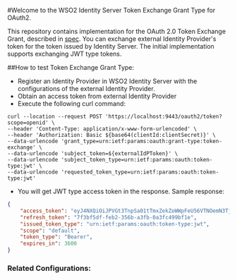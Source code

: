 #Welcome to the WSO2 Identity Server Token Exchange Grant Type for OAuth2. 

This repository contains implementation for the OAuth 2.0 Token Exchange Grant, described in [spec](https://datatracker.ietf.org/doc/html/rfc8693).
You can exchange external Identity Provider's token for the token issued by Identity Server. The initial implementation supports exchanging JWT type tokens.

##How to test Token Exchange Grant Type:

* Register an Identity Provider in WSO2 Identity Server with the configurations of the external Identity Provider.
* Obtain an access token from external Identity Provider
* Execute the following curl command:

```curl
curl --location --request POST 'https://localhost:9443/oauth2/token?scope=openid' \
--header 'Content-Type: application/x-www-form-urlencoded' \
--header 'Authorization: Basic ${base64(clientId:clientSecret)}' \
--data-urlencode 'grant_type=urn:ietf:params:oauth:grant-type:token-exchange' \
--data-urlencode 'subject_token=${externalIdPToken}' \
--data-urlencode 'subject_token_type=urn:ietf:params:oauth:token-type:jwt' \
--data-urlencode 'requested_token_type=urn:ietf:params:oauth:token-type:jwt'
``` 

* You will get JWT type access token in the response. Sample response:

```json
{
    "access_token": "eyJ4NXQiOiJPVGt3TnpSa01tTmxZekZoWWpFeU56VTNOemN3TjJZNU9EQmpNV1kzTTJJMk1EZGhabUU1TmpCbE1qRmtaR0kxTkdFNU9XVTRPREU0TlRCaE1EWXhZUSIsImtpZCI6Ik9Ua3dOelJrTW1ObFl6RmhZakV5TnpVM056Y3dOMlk1T0RCak1XWTNNMkkyTURkaFptRTVOakJsTWpGa1pHSTFOR0U1T1dVNE9ERTROVEJoTURZeFlRX1JTMjU2IiwiYWxnIjoiUlMyNTYifQ.eyJzdWIiOiJ0ZXN0QGdtYWlsLmNvbSIsImF1dCI6IkFQUExJQ0FUSU9OX1VTRVIiLCJhdWQiOiJYdllmNDI5M2FLX19PNkdXUXV4MDMxZ0VxRUVhIiwibmJmIjoxNjIzMTUyNDQ0LCJhenAiOiJYdllmNDI5M2FLX19PNkdXUXV4MDMxZ0VxRUVhIiwic2NvcGUiOiJkZWZhdWx0IiwiaXNzIjoiaHR0cHM6XC9cL2xvY2FsaG9zdDo5NDQzXC9vYXV0aDJcL3Rva2VuIiwiZXhwIjoxNjIzMTU2MDQ0LCJpYXQiOjE2MjMxNTI0NDQsImp0aSI6IjZmZjJjY2FmLWEzNGMtNDYzZi04MTUxLTUxMDNlNzNkNTljMSJ9.BOxQeP3ZZgckIHazM79AFRdy1-S2ntaCzEDQLQwSQjswuaXHesNARVKrwuyw8v7IJXF_7zFglpF2d9PfoTNwjgpJStW_d-n_1NOUr5eyMU0Y5zHDwOFFKrV51WpV99L1KWZbLwiN_kvUbpVDvTijyNDK29cHxQHak6TqUeqDJfVW92bOAqrp88Rn3h19YRlEttjpPrepKDFJ1lse7gO1NO--87pJpwjWEaniQrNNuB1GDbVXYOLWp5ql-X5w9PrJtnrtbska6sAuURScNL0MpLdB4QiO1cMLVyIedwPotv04qeX80ATv9KOlEkoG2ycNHCmW0iHHspn5HtPyTZxxYg",
    "refresh_token": "7f3bf5df-feb2-356b-a3fb-0a3fc499bf1e",
    "issued_token_type": "urn:ietf:params:oauth:token-type:jwt",
    "scope": "default",
    "token_type": "Bearer",
    "expires_in": 3600
}
```

### Related Configurations:




